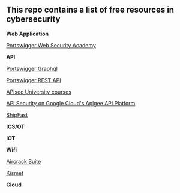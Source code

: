 ## This repo contains a list of free resources in cybersecurity


**Web Application** 

[Portswigger Web Security Academy](https://portswigger.net/web-security)

**API**

[Portswigger Graphql](https://portswigger.net/web-security/graphql)

[Portswigger REST API](https://portswigger.net/web-security/api-testing)

[APIsec University courses](https://www.apisecuniversity.com/#courses)

[API Security on Google Cloud's Apigee API Platform](https://www.cloudskillsboost.google/course_templates/255)

[ShipFast](https://github.com/approov/shipfast-api-protection)

**ICS/OT**

**IOT**

**Wifi**

[Aircrack Suite](https://www.aircrack-ng.org/)

[Kismet](https://www.kismetwireless.net/docs/)

**Cloud**
